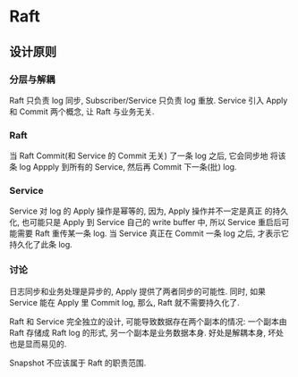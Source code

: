 # Raft

## 设计原则

### 分层与解耦

Raft 只负责 log 同步, Subscriber/Service 只负责 log 重放. Service
引入 Apply 和 Commit 两个概念, 让 Raft 与业务无关.

### Raft

当 Raft Commit(和 Service 的 Commit 无关) 了一条 log 之后, 它会同步地
将该条 log Appply 到所有的 Service, 然后再 Commit 下一条(批) log.

### Service

Service 对 log 的 Apply 操作是幂等的, 因为, Apply 操作并不一定是真正
的持久化, 也可能只是 Apply 到 Service 自己的 write buffer 中, 所以
Service 重启后可能需要 Raft 重传某一条 log. 当 Service 真正在 Commit
一条 log 之后, 才表示它持久化了此条 log.

### 讨论

日志同步和业务处理是异步的, Apply 提供了两者同步的可能性. 同时, 如果 Service
能在 Apply 里 Commit log, 那么, Raft 就不需要持久化了.

Raft 和 Service 完全独立的设计, 可能导致数据存在两个副本的情况: 一个副本由
Raft 存储成 Raft log 的形式, 另一个副本是业务数据本身. 好处是解耦本身, 坏处
也是显而易见的.

Snapshot 不应该属于 Raft 的职责范围.
